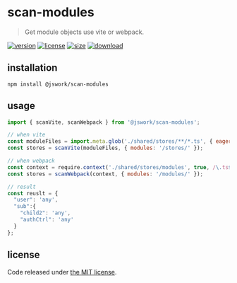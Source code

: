 # scan-modules
> Get module objects use vite or webpack.

[![version][version-image]][version-url]
[![license][license-image]][license-url]
[![size][size-image]][size-url]
[![download][download-image]][download-url]

## installation
```shell
npm install @jswork/scan-modules
```

## usage
```js
import { scanVite, scanWebpack } from '@jswork/scan-modules';

// when vite
const moduleFiles = import.meta.glob('./shared/stores/**/*.ts', { eager: true });
const stores = scanVite(moduleFiles, { modules: '/stores/' });

// when webpack
const context = require.context('./shared/stores/modules', true, /\.ts$/);
const stores = scanWebpack(context, { modules: '/modules/' });

// result
const reuslt = {
  "user": 'any',
  "sub":{
    "child2": 'any',
    "authCtrl": 'any'
  }
};
```

## license
Code released under [the MIT license](https://github.com/afeiship/scan-modules/blob/master/LICENSE.txt).

[version-image]: https://img.shields.io/npm/v/@jswork/scan-modules
[version-url]: https://npmjs.org/package/@jswork/scan-modules

[license-image]: https://img.shields.io/npm/l/@jswork/scan-modules
[license-url]: https://github.com/afeiship/scan-modules/blob/master/LICENSE.txt

[size-image]: https://img.shields.io/bundlephobia/minzip/@jswork/scan-modules
[size-url]: https://github.com/afeiship/scan-modules/blob/master/dist/index.min.js

[download-image]: https://img.shields.io/npm/dm/@jswork/scan-modules
[download-url]: https://www.npmjs.com/package/@jswork/scan-modules
